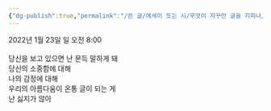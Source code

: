 ```yaml
---
{"dg-publish":true,"permalink":"/쓴 글/에세이 또는 시/무엇이 자꾸만 글을 지피나/","title":"무엇이 자꾸만 글을 지피나","tags":["사랑","아름다움","글","감정"],"noteIcon":""}
---
```


2022년 1월 23일 일 오전 8:00<br/>
<br/>
당신을 보고 있으면 난 문득 말하게 돼<br/>
당신의 소중함에 대해<br/>
나의 감정에 대해<br/>
우리의 아름다움이 온통 글이 되는 게<br/>
난 싫지가 않아<br/>
